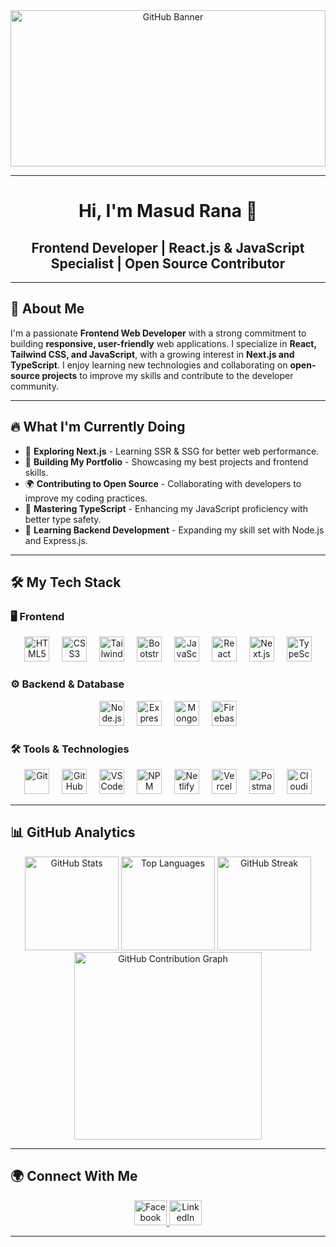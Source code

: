 <div align="center">
  <img height="250" width="100%" src="https://i.ibb.co.com/8n8hQMV4/Github-Banner.png" alt="GitHub Banner" />
</div>

---

<h1 align="center">Hi, I'm Masud Rana 👋</h1>
<h2 align="center">Frontend Developer | React.js & JavaScript Specialist | Open Source Contributor</h2>

---

## 🚀 About Me

I'm a passionate **Frontend Web Developer** with a strong commitment to building **responsive, user-friendly** web applications. I specialize in **React, Tailwind CSS, and JavaScript**, with a growing interest in **Next.js and TypeScript**. I enjoy learning new technologies and collaborating on **open-source projects** to improve my skills and contribute to the developer community.

---

## 🔥 What I'm Currently Doing

- 🚀 **Exploring Next.js** - Learning SSR & SSG for better web performance.
- 💼 **Building My Portfolio** - Showcasing my best projects and frontend skills.
- 🌍 **Contributing to Open Source** - Collaborating with developers to improve my coding practices.
- 🎯 **Mastering TypeScript** - Enhancing my JavaScript proficiency with better type safety.
- 📖 **Learning Backend Development** - Expanding my skill set with Node.js and Express.js.

---

## 🛠️ My Tech Stack

### 🖥️ Frontend
<div align="center">
  <img src="https://cdn.jsdelivr.net/gh/devicons/devicon/icons/html5/html5-original.svg" height="40" alt="HTML5" />
  <img width="12" />
  <img src="https://cdn.jsdelivr.net/gh/devicons/devicon/icons/css3/css3-original.svg" height="40" alt="CSS3" />
  <img width="12" />
  <img src="https://skillicons.dev/icons?i=tailwind" height="40" alt="Tailwind CSS" />
  <img width="12" />
  <img src="https://cdn.jsdelivr.net/gh/devicons/devicon/icons/bootstrap/bootstrap-original.svg" height="40" alt="Bootstrap" />
  <img width="12" />
  <img src="https://cdn.jsdelivr.net/gh/devicons/devicon/icons/javascript/javascript-original.svg" height="40" alt="JavaScript" />
  <img width="12" />
  <img src="https://cdn.jsdelivr.net/gh/devicons/devicon/icons/react/react-original.svg" height="40" alt="React" />
  <img width="12" />
  <img src="https://cdn.jsdelivr.net/gh/devicons/devicon/icons/nextjs/nextjs-original.svg" height="40" alt="Next.js" />
  <img width="12" />
  <img src="https://skillicons.dev/icons?i=typescript" height="40" alt="TypeScript" />
</div>

### ⚙️ Backend & Database
<div align="center">
  <img src="https://cdn.jsdelivr.net/gh/devicons/devicon/icons/nodejs/nodejs-original.svg" height="40" alt="Node.js" />
  <img width="12" />
  <img src="https://skillicons.dev/icons?i=express" height="40" alt="Express.js" />
  <img width="12" />
  <img src="https://skillicons.dev/icons?i=mongodb" height="40" alt="MongoDB" />
  <img width="12" />
  <img src="https://skillicons.dev/icons?i=firebase" height="40" alt="Firebase" />
</div>

### 🛠️ Tools & Technologies
<div align="center">
  <img src="https://skillicons.dev/icons?i=git" height="40" alt="Git" />
  <img width="12" />
  <img src="https://skillicons.dev/icons?i=github" height="40" alt="GitHub" />
  <img width="12" />
  <img src="https://skillicons.dev/icons?i=vscode" height="40" alt="VS Code" />
  <img width="12" />
  <img src="https://skillicons.dev/icons?i=npm" height="40" alt="NPM" />
  <img width="12" />
  <img src="https://skillicons.dev/icons?i=netlify" height="40" alt="Netlify" />
  <img width="12" />
  <img src="https://skillicons.dev/icons?i=vercel" height="40" alt="Vercel" />
  <img width="12" />
  <img src="https://skillicons.dev/icons?i=postman" height="40" alt="Postman" />
  <img width="12" />
  <img src="https://skillicons.dev/icons?i=cloudinary" height="40" alt="Cloudinary" />
</div>

---

## 📊 GitHub Analytics

<div align="center">
  <img src="https://github-readme-stats.vercel.app/api?username=masud2005&show_icons=true&count_private=true&theme=dracula&hide_border=false" height="150" alt="GitHub Stats" />
  <img src="https://github-readme-stats.vercel.app/api/top-langs?username=masud2005&layout=compact&theme=blueberry&hide_border=false" height="150" alt="Top Languages" />
  <img src="https://github-readme-streak-stats.herokuapp.com/?user=masud2005&theme=dracula&hide_border=false" height="150" alt="GitHub Streak" />
  <img src="https://github-readme-activity-graph.vercel.app/graph?username=masud2005&theme=react-dark&hide_border=false" height="300" alt="GitHub Contribution Graph" />
</div>

---

## 🌍 Connect With Me

<div align="center">
  <a href="https://www.facebook.com/MasudRana2005" target="_blank">
    <img src="https://raw.githubusercontent.com/maurodesouza/profile-readme-generator/master/src/assets/icons/social/facebook/default.svg" width="52" height="40" alt="Facebook" />
  </a>
  <a href="https://www.linkedin.com/in/masud-rana2005/" target="_blank">
    <img src="https://raw.githubusercontent.com/maurodesouza/profile-readme-generator/master/src/assets/icons/social/linkedin/default.svg" width="52" height="40" alt="LinkedIn" />
  </a>
</div>

---

